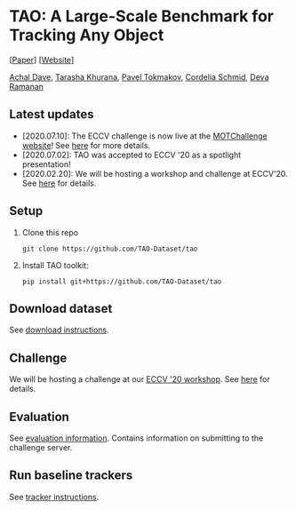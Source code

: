 # TAO: A Large-Scale Benchmark for Tracking Any Object

[[Paper](https://arxiv.org/abs/2005.10356)] [[Website](http://taodataset.org)]

[Achal Dave](http://www.achaldave.com/), [Tarasha Khurana](http://www.cs.cmu.edu/~tkhurana/), [Pavel Tokmakov](https://pvtokmakov.github.io/home/), [Cordelia Schmid](https://thoth.inrialpes.fr/~schmid/), [Deva Ramanan](http://www.cs.cmu.edu/~deva/)

## Latest updates

- \[2020.07.10\]: The ECCV challenge is now live at the
  [MOTChallenge website](https://motchallenge.net/results/ECCV_2020_TAO_Challenge/)!
  See [here](docs/challenge.md) for more details.
- \[2020.07.02\]: TAO was accepted to ECCV '20 as a spotlight presentation!
- \[2020.02.20\]: We will be hosting a workshop and challenge at ECCV'20. See [here](taodataset.org/workshop/) for details.

## Setup

1. Clone this repo
    ```
    git clone https://github.com/TAO-Dataset/tao
    ```
1. Install TAO toolkit:
    ```
    pip install git+https://github.com/TAO-Dataset/tao
    ```

## Download dataset

See [download instructions](./docs/download.md).

## Challenge

We will be hosting a challenge at our
[ECCV '20 workshop](taodataset.org/workshop/). See [here](docs/challenge.md) for details.

## Evaluation

See [evaluation information](./docs/evaluation.md). Contains information on submitting to the challenge server.

## Run baseline trackers

See [tracker instructions](./docs/trackers.md).
